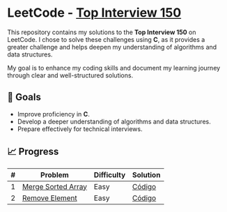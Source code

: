 # LeetCode - [Top Interview 150](https://leetcode.com/studyplan/top-interview-150/)

This repository contains my solutions to the **Top Interview 150** on LeetCode. I chose to solve these challenges using **C**, as it provides a greater challenge and helps deepen my understanding of algorithms and data structures.  

My goal is to enhance my coding skills and document my learning journey through clear and well-structured solutions.  

## 🚀 Goals  
- Improve proficiency in **C**.  
- Develop a deeper understanding of algorithms and data structures.  
- Prepare effectively for technical interviews.  

## 📈 Progress  

| # | Problem | Difficulty | Solution |  
|---|---------|------------|----------|  
| 1 | [Merge Sorted Array](https://leetcode.com/problems/merge-sorted-array/?envType=study-plan-v2&envId=top-interview-150) | Easy | [Código](./top_interview_150/merged_sorted_array.c) |
| 2 | [Remove Element](https://leetcode.com/problems/remove-element/?envType=study-plan-v2&envId=top-interview-150) | Easy | [Código](./top_interview_150/merged_sorted_array.c) |
